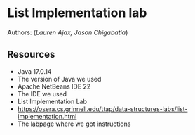# List Implementation lab

Authors: (_Lauren Ajax, Jason Chigabatia_)

## Resources

*   Java 17.0.14
*   The version of Java we used
*   Apache NetBeans IDE 22
*   The IDE we used
*   List Implementation Lab
*   https://osera.cs.grinnell.edu/ttap/data-structures-labs/list-implementation.html
*   The labpage where we got instructions
